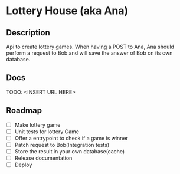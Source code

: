 # Lottery House (aka Ana)

## Description

Api to create lottery games. When having a POST to Ana, Ana should perform a request to Bob and will save the answer of Bob on its own database.

## Docs

TODO: \<INSERT URL HERE\>

## Roadmap

- [ ] Make lottery game
- [ ] Unit tests for lottery Game
- [ ] Offer a entrypoint to check if a game is winner
- [ ] Patch request to Bob(Integration tests)
- [ ] Store the result in your own database(cache)
- [ ] Release documentation
- [ ] Deploy
